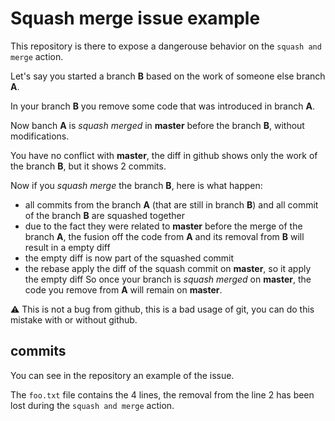 # Squash merge issue example

This repository is there to expose a dangerouse behavior on the `squash and merge` action.

Let's say you started a branch **B** based on the work of someone else branch **A**.

In your branch **B** you remove some code that was introduced in branch **A**.

Now banch **A** is *squash merged* in **master** before the branch **B**, without modifications.

You have no conflict with **master**, the diff in github shows only the work of the branch **B**, but it shows 2 commits.

Now if you *squash merge* the branch **B**, here is what happen:
- all commits from the branch **A** (that are still in branch **B**) and all commit of the branch **B** are squashed together
- due to the fact they were related to **master** before the merge of the branch **A**, the fusion off the code from **A** and its removal from **B** will result in a empty diff
- the empty diff is now part of the squashed commit
- the rebase apply the diff of the squash commit on **master**, so it apply the empty diff
So once your branch is *squash merged* on **master**, the code you remove from **A** will remain on **master**.

:warning: This is not a bug from github, this is a bad usage of git, you can do this mistake with or without github.

## commits

You can see in the repository an example of the issue.

The `foo.txt` file contains the 4 lines, the removal from the line 2 has been lost during the `squash and merge` action.
